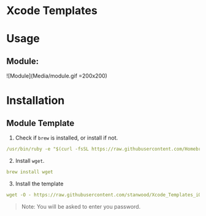 # Xcode Templates

# Usage

## Module:

![Module](Media/module.gif =200x200)


# Installation

## Module Template

1. Check if `brew` is installed, or install if not.

```yml
/usr/bin/ruby -e "$(curl -fsSL https://raw.githubusercontent.com/Homebrew/install/master/install)"
```

2. Install `wget`.

```yml
brew install wget
```

3. Install the template

```yml
wget -O - https://raw.githubusercontent.com/stanwood/Xcode_Templates_iOS/master/Script/install.sh?token=ABgOf-W8u28OJ99Ssm1yW7wHyI8zVoX-ks5bkMqpwA%3D%3D | sudo bash
```

>Note: You will be asked to enter you password.
